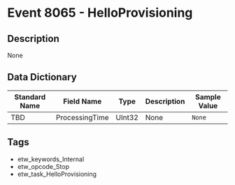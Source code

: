 # Event 8065 - HelloProvisioning

## Description
None

## Data Dictionary
|Standard Name|Field Name|Type|Description|Sample Value|
|---|---|---|---|---|
|TBD|ProcessingTime|UInt32|None|`None`|

## Tags
* etw_keywords_Internal
* etw_opcode_Stop
* etw_task_HelloProvisioning
